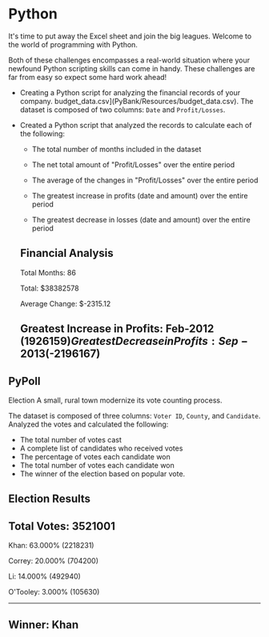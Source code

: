 # Python 

It's time to put away the Excel sheet and join the big leagues. Welcome to the world of programming with Python.

Both of these challenges encompasses a real-world situation where your newfound Python scripting skills can come in handy. These challenges are far from easy so expect some hard work ahead!

* Creating a Python script for analyzing the financial records of your company. budget_data.csv](PyBank/Resources/budget_data.csv). The dataset is composed of two columns: `Date` and `Profit/Losses`.

* Created a Python script that analyzed the records to calculate each of the following:

  * The total number of months included in the dataset

  * The net total amount of "Profit/Losses" over the entire period

  * The average of the changes in "Profit/Losses" over the entire period

  * The greatest increase in profits (date and amount) over the entire period

  * The greatest decrease in losses (date and amount) over the entire period

  Financial Analysis
  ----------------------------
  
  Total Months: 86
  
  Total: $38382578
  
  Average  Change: $-2315.12
  
  Greatest Increase in Profits: Feb-2012 ($1926159)
  Greatest Decrease in Profits: Sep-2013 ($-2196167)
  -------------------------


## PyPoll
Election
A small, rural town modernize its vote counting process.

The dataset is composed of three columns: `Voter ID`, `County`, and `Candidate`. 
Analyzed the votes and calculated the following:

  * The total number of votes cast
  * A complete list of candidates who received votes
  * The percentage of votes each candidate won
  * The total number of votes each candidate won
  * The winner of the election based on popular vote.


  Election Results
  -------------------------
  
  Total Votes: 3521001
  -------------------------
  
  Khan: 63.000% (2218231)
  
  Correy: 20.000% (704200)
  
  Li: 14.000% (492940)
  
  O'Tooley: 3.000% (105630)
  
  -------------------------
  Winner: Khan
  -------------------------
